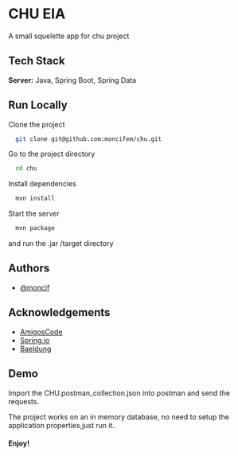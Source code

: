 
# CHU EIA

A small squelette app for chu project

## Tech Stack

**Server:** Java, Spring Boot, Spring Data


## Run Locally

Clone the project

```bash
  git clone git@github.com:moncifem/chu.git
```

Go to the project directory

```bash
  cd chu
```

Install dependencies

```bash
  mvn install
```

Start the server

```bash
  mvn package
```
and run the .jar /target directory
## Authors

- [@moncif](https://github.com/moncifem)


## Acknowledgements

 - [AmigosCode](https://www.youtube.com/@amigoscode)
 - [Spring.io](https://spring.io/)
 - [Baeldung](https://www.baeldung.com/)


## Demo

Import the CHU.postman_collection.json into postman and send the requests.

The project works on an in memory database, no need to setup the application properties,just run it.


#### Enjoy!

